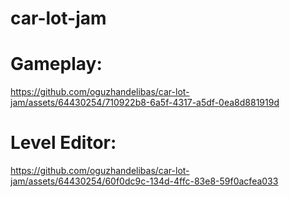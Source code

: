 # car-lot-jam

# Gameplay:
https://github.com/oguzhandelibas/car-lot-jam/assets/64430254/710922b8-6a5f-4317-a5df-0ea8d881919d

# Level Editor:
https://github.com/oguzhandelibas/car-lot-jam/assets/64430254/60f0dc9c-134d-4ffc-83e8-59f0acfea033
